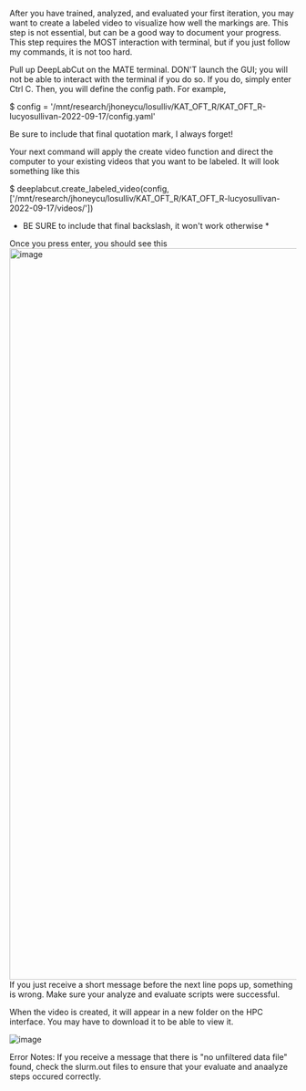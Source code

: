 After you have trained, analyzed, and evaluated your first iteration, you may want to create a labeled video to visualize how well the markings are. This step is not essential, but can be a good way to document your progress. This step requires the MOST interaction with terminal, but if you just follow my commands, it is not too hard. 

Pull up DeepLabCut on the MATE terminal. DON'T launch the GUI; you will not be able to interact with the terminal if you do so. If you do, simply enter Ctrl C. 
Then, you will define the config path. For example, 

$ config = '/mnt/research/jhoneycu/losulliv/KAT_OFT_R/KAT_OFT_R-lucyosullivan-2022-09-17/config.yaml'

Be sure to include that final quotation mark, I always forget! 

Your next command will apply the create video function and direct the computer to your existing videos that you want to be labeled. It will look something like this

$ deeplabcut.create_labeled_video(config, ['/mnt/research/jhoneycu/losulliv/KAT_OFT_R/KAT_OFT_R-lucyosullivan-2022-09-17/videos/'])

* BE SURE to include that final backslash, it won't work otherwise * 

Once you press enter, you should see this
<img width="1283" alt="image" src="https://user-images.githubusercontent.com/86625869/191113696-f6bee5dc-80d4-4ace-bddc-690d33ca032d.png">
If you just receive a short message before the next line pops up, something is wrong. Make sure your analyze and evaluate scripts were successful. 

When the video is created, it will appear in a new folder on the HPC interface. You may have to download it to be able to view it. 

![image](https://user-images.githubusercontent.com/86625869/191114066-5470b571-693a-4e12-9d08-445f5c1aa465.png)


Error Notes: If you receive a message that there is "no unfiltered data file" found, check the slurm.out files to ensure that your evaluate and anaalyze steps occured correctly. 
